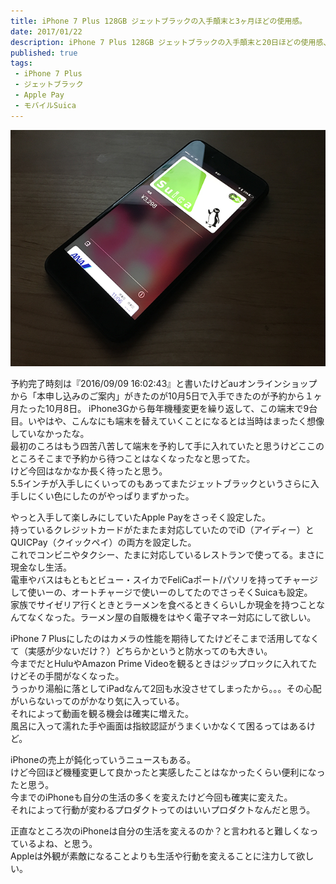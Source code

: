 ```yaml
---
title: iPhone 7 Plus 128GB ジェットブラックの入手顛末と3ヶ月ほどの使用感。
date: 2017/01/22
description: iPhone 7 Plus 128GB ジェットブラックの入手顛末と20日ほどの使用感、特にApple Payによって何が良くなったかなど。
published: true
tags: 
 - iPhone 7 Plus
 - ジェットブラック
 - Apple Pay
 - モバイルSuica
---
```


<img src="/images/photos/30572558802_c856cc549e_o.png" width="640" alt="">

予約完了時刻は『2016/09/09 16:02:43』と書いたけどauオンラインショップから「本申し込みのご案内」がきたのが10月5日で入手できたのが予約から１ヶ月たった10月8日。
iPhone3Gから毎年機種変更を繰り返して、この端末で9台目。いやはや、こんなにも端末を替えていくことになるとは当時はまったく想像していなかったな。  
最初のころはもう四苦八苦して端末を予約して手に入れていたと思うけどここのところそこまで予約から待つことはなくなったなと思ってた。  
けど今回はなかなか長く待ったと思う。  
5.5インチが入手しにくいってのもあってまたジェットブラックというさらに入手しにくい色にしたのがやっぱりまずかった。

やっと入手して楽しみにしていたApple Payをさっそく設定した。  
持っているクレジットカードがたまたま対応していたのでiD（アイディー）とQUICPay（クイックペイ）の両方を設定した。  
これでコンビニやタクシー、たまに対応しているレストランで使ってる。まさに現金なし生活。  
電車やバスはもともとビュー・スイカでFeliCaポート/パソリを持ってチャージして使いーの、オートチャージで使いーのしてたのでさっそくSuicaも設定。  
家族でサイゼリア行くときとラーメンを食べるときくらいしか現金を持つことなんてなくなった。ラーメン屋の自販機をはやく電子マネー対応にして欲しい。

iPhone 7 Plusにしたのはカメラの性能を期待してたけどそこまで活用してなくて（実感が少ないだけ？）どちらかというと防水ってのも大きい。  
今までだとHuluやAmazon Prime Videoを観るときはジップロックに入れてたけどその手間がなくなった。  
うっかり湯船に落としてiPadなんて2回も水没させてしまったから。。。その心配がいらないってのがかなり気に入っている。  
それによって動画を観る機会は確実に増えた。  
風呂に入って濡れた手や画面は指紋認証がうまくいかなくて困るってはあるけど。  

iPhoneの売上が鈍化っていうニュースもある。  
けど今回ほど機種変更して良かったと実感したことはなかったくらい便利になったと思う。  
今までのiPhoneも自分の生活の多くを変えたけど今回も確実に変えた。  
それによって行動が変わるプロダクトってのはいいプロダクトなんだと思う。

正直なところ次のiPhoneは自分の生活を変えるのか？と言われると難しくなっているよね、と思う。  
Appleは外観が素敵になることよりも生活や行動を変えることに注力して欲しい。
